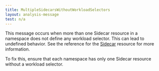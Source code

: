 ```yaml
---
title: MultipleSidecarsWithoutWorkloadSelectors
layout: analysis-message
test: n/a
---
```


This message occurs when more than one Sidecar resource in a namespace does not define any workload selector. This can lead to undefined behavior. See the reference for the [Sidecar](/pt-br/docs/reference/config/networking/sidecar/) resource for more information.

To fix this, ensure that each namespace has only one Sidecar resource without a workload selector.
